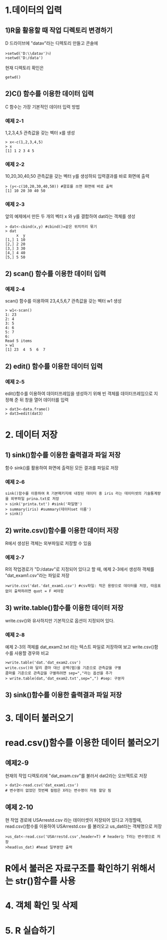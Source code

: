 # 1.데이터의 입력

## 1)R을 활용할 때 작업 디렉토리 변경하기

D 드라이브에 "datav"라는 디렉토리 만들고
콘솔에
```
>setwd('D:\\datav')나
>setwd('D:/data')
```

현재 디렉토리 확인은
```
getwd()
```

## 2)C() 함수를 이용한 데이터 입력
C 함수는 가장 기본적인 데이터 입력 방법

### 예제 2-1
1,2,3,4,5 관측값을 갖는 벡터 x를 생성
```
> x<-c(1,2,3,4,5)
> x
[1] 1 2 3 4 5
```
### 예제 2-2
10,20,30,40,50 관측값을 갖는 벡터 y를 생성하되 입력결과를 바로 화면에 출력
```
> (y<-c(10,20,30,40,50)) #괄호를 쓰면 화면에 바로 출력
[1] 10 20 30 40 50
```

### 예제 2-3
앞의 예제에서 만든 두 개의 벡터 x 와 y를 결합하여 dat라는 객체를 생성
```
> dat<-cbind(x,y) #cbind()=같은 위치끼리 묶기
> dat
     x  y
[1,] 1 10
[2,] 2 20
[3,] 3 30
[4,] 4 40
[5,] 5 50
```
## 2) scan() 함수를 이용한 데이터 입력

### 예제 2-4
scan() 함수를 이용하여 23,4,5,6,7 관측값을 갖는 벡터 w1 생성
```
> w1<-scan()
1: 23
2: 4
3: 5
4: 6
5: 7
6: 
Read 5 items
> w1
[1] 23  4  5  6  7
```
## 2) edit() 함수를 이용한 데이터 입력

### 예제 2-5
edit()함수를 이용하여 데이터프레임을 생성하기 위해 빈 객체를 데이터프레임으로 지정해 준 뒤 창을 열어 데이터를 입력

```
> dat3<-data.frame()
> dat3=edit(dat3)
```
# 2. 데이터 저장

## 1) sink()함수를 이용한 출력결과 파일 저장
함수 sink()를 활용하여 화면에 출력된 모든 결과를 파일로 저장

### 예제 2-6
```
sink()함수를 이용하여 R 기본패키지에 내장된 데이터 중 iris 라는 데이터셋의 기술통계량을 외부파일 prina.txt로 저장
> sink('printa.txt') #sink('파일명')
> summary(iris) #summary(데이터set 이름')
> sink()
```
## 2) write.csv()함수를 이용한 데이터 저장
R에서 생성된 객체는 외부파일로 저장할 수 있음

### 예제 2-7
R의 작업경로가 "D:/datav"로 지정되어 있다고 할 때, 예제 2-3에서 생성하 객체를 "dat_exam1.csv"라는 파일로 저장

```
>write.csv('dat.'dat_exam1.csv') #csv파일: 적은 용량으로 데이터를 저장, 따음표 없이 출력하려면 quot = F 써야함
```

## 3) write.table()함수를 이용한 데이터 저장
write.csv()와 유사하지만 기본적으로 옵션이 지정되어 있다.

### 예제 2-8
예제 2-3의 객체를 dat_exam2.txt 라는 텍스트 파일로 저장하여 보고 write.csv()함수를 사용할 경우와 비교

```
>write.table('dat.'dat_exam2.csv') 
write.csv()와 달리 콤마 대신 공백(탭)을 기준으로 관측걊을 구별
콤마를 기준으로 관측걊을 구별하려면 sep=","라는 옵션을 추가
> write.table(dat,'dat_exam2.txt',sep=",") #sep: 구분자
```
## 3) sink()함수를 이용한 출력결과 파일 저장

# 3. 데이터 불러오기

# read.csv()함수를 이용한 데이터 불러오기
## 예제2-9
현재의 작업 디렉토리에 "dat_exam.csv"를 불러서 dat2라는 오브젝트로 저장

```
> dat2<-read.csv('dat_exam1.csv')
# 변수명이 없었던 첫번째 컬럼은 X라는 변수명이 자동 할당 됨
```
## 예제 2-10
현 작업 경로에 USArrestd.csv 라는 데이터셋이 저장되어 있다고 가정할때, read.csv()함수를 이용하여 USArrestd.csv 를 불러오고 us_dat라는 객체명으로 저장

```
>us_dat<-read.csv('USArrestd.csv',header=T) # header는 T라는 변수명으로 저장
>head(us_dat) #head 일부분만 출력
```
# R에서 불러온 자료구조를 확인하기 위해서는 str()함수를 사용

# 4. 객체 확인 및 삭제

# 5. R 실습하기

